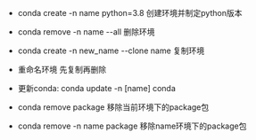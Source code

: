 * conda create -n name python=3.8          创建环境并制定python版本

* conda remove -n name --all               删除环境
* conda create -n new_name --clone name    复制环境

* 重命名环境 先复制再删除

* 更新conda:
  conda update -n [name] conda

* conda remove package          移除当前环境下的package包
* conda remove -n name package  移除name环境下的package包
